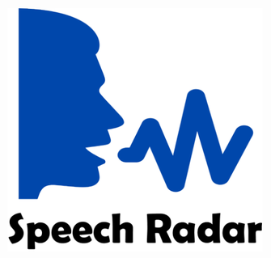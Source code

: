  <img src="https://github.com/ish2nv/Computing-Project/blob/master/Logo/speech%20radar%20full%20logo.png">
